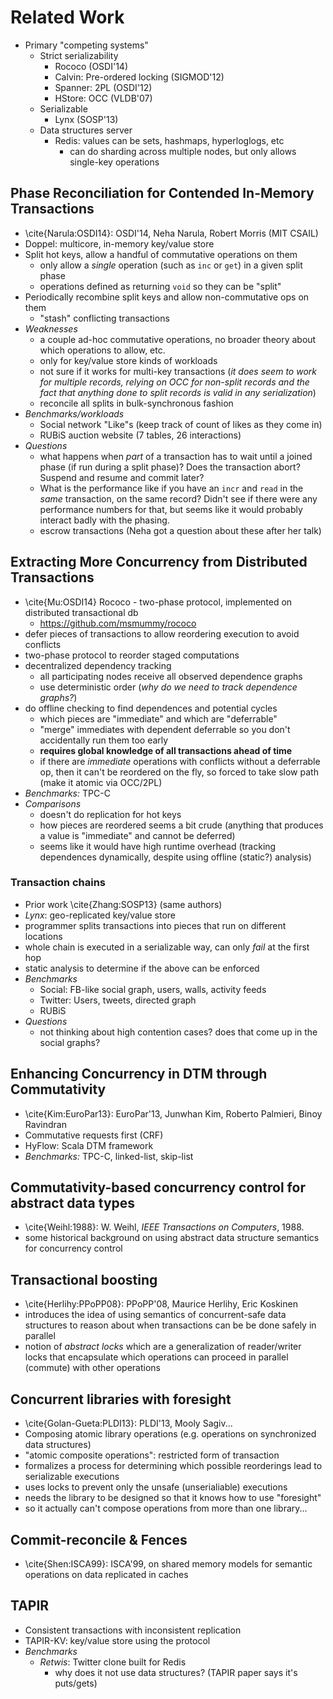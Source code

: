 # Related Work

- Primary "competing systems"
    - Strict serializability
        - Rococo (OSDI'14)
        - Calvin: Pre-ordered locking (SIGMOD'12)
        - Spanner: 2PL (OSDI'12)
        - HStore: OCC (VLDB'07)
    - Serializable
        - Lynx (SOSP'13)
    - Data structures server
        - Redis: values can be sets, hashmaps, hyperloglogs, etc
            - can do sharding across multiple nodes, but only allows single-key operations

## Phase Reconciliation for Contended In-Memory Transactions
- \cite{Narula:OSDI14}: OSDI'14, Neha Narula, Robert Morris (MIT CSAIL)
- Doppel: multicore, in-memory key/value store
- Split hot keys, allow a handful of commutative operations on them
    - only allow a *single* operation (such as `inc` or `get`) in a given split phase
    - operations defined as returning `void` so they can be "split"
- Periodically recombine split keys and allow non-commutative ops on them
    - "stash" conflicting transactions
- *Weaknesses*
    - a couple ad-hoc commutative operations, no broader theory about which operations to allow, etc.
    - only for key/value store kinds of workloads
    - not sure if it works for multi-key transactions (*it does seem to work for multiple records, relying on OCC for non-split records and the fact that anything done to split records is valid in any serialization*)
    - reconcile all splits in bulk-synchronous fashion
- *Benchmarks/workloads*
    - Social network "Like"s (keep track of count of likes as they come in)
    - RUBiS auction website (7 tables, 26 interactions)
- *Questions*
    - what happens when *part* of a transaction has to wait until a joined phase (if run during a split phase)? Does the transaction abort? Suspend and resume and commit later?
    - What is the performance like if you have an `incr` and `read` in the *same* transaction, on the same record? Didn't see if there were any performance numbers for that, but seems like it would probably interact badly with the phasing.
    - escrow transactions (Neha got a question about these after her talk)

## Extracting More Concurrency from Distributed Transactions
- \cite{Mu:OSDI14} Rococo - two-phase protocol, implemented on distributed transactional db
    - https://github.com/msmummy/rococo
- defer pieces of transactions to allow reordering execution to avoid conflicts
- two-phase protocol to reorder staged computations
- decentralized dependency tracking
    - all participating nodes receive all observed dependence graphs
    - use deterministic order (*why do we need to track dependence graphs?*)
- do offline checking to find dependences and potential cycles
    - which pieces are "immediate" and which are "deferrable"
    - "merge" immediates with dependent deferrable so you don't accidentally run them too early
    - **requires global knowledge of all transactions ahead of time**
    - if there are *immediate* operations with conflicts without a deferrable op, then it can't be reordered on the fly, so forced to take slow path (make it atomic via OCC/2PL)
- *Benchmarks:* TPC-C
- *Comparisons*
    - doesn't do replication for hot keys
    - how pieces are reordered seems a bit crude (anything that produces a value is "immediate" and cannot be deferred)
    - seems like it would have high runtime overhead (tracking dependences dynamically, despite using offline (static?) analysis)

### Transaction chains
- Prior work \cite{Zhang:SOSP13} (same authors)
- *Lynx*: geo-replicated key/value store
- programmer splits transactions into pieces that run on different locations
- whole chain is executed in a serializable way, can only *fail* at the first hop
- static analysis to determine if the above can be enforced
- *Benchmarks*
    - Social: FB-like social graph, users, walls, activity feeds
    - Twitter: Users, tweets, directed graph
    - RUBiS
- *Questions*
    - not thinking about high contention cases? does that come up in the social graphs?

## Enhancing Concurrency in DTM through Commutativity 
- \cite{Kim:EuroPar13}: EuroPar'13, Junwhan Kim, Roberto Palmieri, Binoy Ravindran
- Commutative requests first (CRF)
- HyFlow: Scala DTM framework
- *Benchmarks:* TPC-C, linked-list, skip-list

## Commutativity-based concurrency control for abstract data types
- \cite{Weihl:1988}: W. Weihl, *IEEE Transactions on Computers*, 1988.
- some historical background on using abstract data structure semantics for concurrency control

## Transactional boosting
- \cite{Herlihy:PPoPP08}: PPoPP'08, Maurice Herlihy, Eric Koskinen
- introduces the idea of using semantics of concurrent-safe data structures to reason about when transactions can be be done safely in parallel
- notion of *abstract locks* which are a generalization of reader/writer locks that encapsulate which operations can proceed in parallel (commute) with other operations

## Concurrent libraries with foresight
- \cite{Golan-Gueta:PLDI13}: PLDI'13, Mooly Sagiv...
- Composing atomic library operations (e.g. operations on synchronized data structures)
- "atomic composite operations": restricted form of transaction
- formalizes a process for determining which possible reorderings lead to serializable executions
- uses locks to prevent only the unsafe (unserialiable) executions
- needs the library to be designed so that it knows how to use "foresight"
- so it actually can't compose operations from more than one library...

## Commit-reconcile & Fences
- \cite{Shen:ISCA99}: ISCA'99, on shared memory models for semantic operations on data replicated in caches

## TAPIR
- Consistent transactions with inconsistent replication
- TAPIR-KV: key/value store using the protocol
- *Benchmarks*
    - *Retwis*: Twitter clone built for Redis
        - why does it not use data structures? (TAPIR paper says it's puts/gets)


